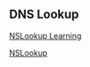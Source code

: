 ## DNS Lookup

[NSLookup Learning](https://www.nslookup.io/learning/)

[NSLookup](https://www.nslookup.io/)

